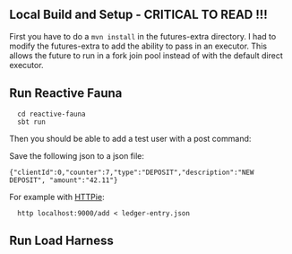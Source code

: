 ## Local Build and Setup - CRITICAL TO READ !!!

First you have to do a `mvn install` in the futures-extra directory.  I had to modify the futures-extra to add the ability to pass in an executor.  This allows the future to run in a fork join pool instead of with the default direct executor.

## Run Reactive Fauna

```
  cd reactive-fauna
  sbt run
```

Then you should be able to add a test user with a post command:

Save the following json to a json file:

`{"clientId":0,"counter":7,"type":"DEPOSIT","description":"NEW DEPOSIT", "amount":"42.11"}`

For example with [HTTPie](https://httpie.org/doc):

```
  http localhost:9000/add < ledger-entry.json
```

## Run Load Harness
